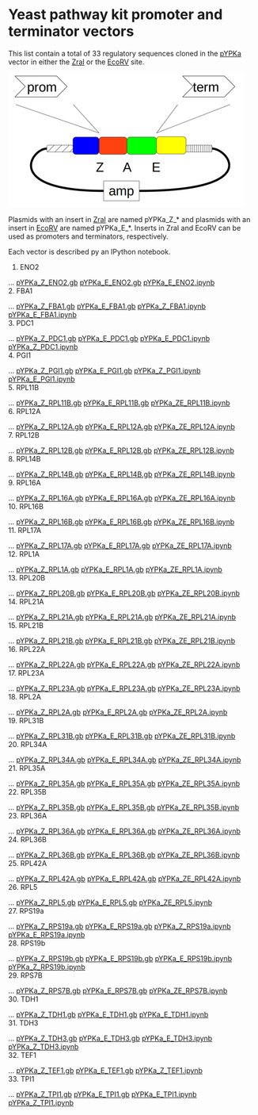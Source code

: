 # Yeast pathway kit promoter and terminator vectors

This list contain a total of 33 regulatory sequences
cloned in the [pYPKa](files/pYPKa.gb) vector in either the [ZraI](http://rebase.neb.com/rebase/enz/ZraI.html)
or the [EcoRV](http://rebase.neb.com/rebase/enz/EcoRV.html) site.

![files/pYPK_ZE.png](files/pYPK_ZE.png)

Plasmids with an insert in [ZraI](http://rebase.neb.com/rebase/enz/ZraI.html) are named
pYPKa_Z_* and plasmids with an insert in [EcoRV](http://rebase.neb.com/rebase/enz/EcoRV.html) are named
pYPKa_E_*. Inserts in ZraI and EcoRV can be used as promoters and terminators, respectively.

Each vector is described py an IPython notebook.

1. ENO2

... [pYPKa_Z_ENO2.gb](pYPKa_Z_ENO2.gb)
[pYPKa_E_ENO2.gb](pYPKa_E_ENO2.gb)   [pYPKa_E_ENO2.ipynb](pYPKa_E_ENO2.ipynb)  
2. FBA1

... [pYPKa_Z_FBA1.gb](pYPKa_Z_FBA1.gb)
[pYPKa_E_FBA1.gb](pYPKa_E_FBA1.gb)   [pYPKa_Z_FBA1.ipynb](pYPKa_Z_FBA1.ipynb)   [pYPKa_E_FBA1.ipynb](pYPKa_E_FBA1.ipynb)  
3. PDC1

... [pYPKa_Z_PDC1.gb](pYPKa_Z_PDC1.gb)
[pYPKa_E_PDC1.gb](pYPKa_E_PDC1.gb)   [pYPKa_E_PDC1.ipynb](pYPKa_E_PDC1.ipynb)   [pYPKa_Z_PDC1.ipynb](pYPKa_Z_PDC1.ipynb)  
4. PGI1

... [pYPKa_Z_PGI1.gb](pYPKa_Z_PGI1.gb)
[pYPKa_E_PGI1.gb](pYPKa_E_PGI1.gb)   [pYPKa_Z_PGI1.ipynb](pYPKa_Z_PGI1.ipynb)   [pYPKa_E_PGI1.ipynb](pYPKa_E_PGI1.ipynb)  
5. RPL11B

... [pYPKa_Z_RPL11B.gb](pYPKa_Z_RPL11B.gb)
[pYPKa_E_RPL11B.gb](pYPKa_E_RPL11B.gb)   [pYPKa_ZE_RPL11B.ipynb](pYPKa_ZE_RPL11B.ipynb)  
6. RPL12A

... [pYPKa_Z_RPL12A.gb](pYPKa_Z_RPL12A.gb)
[pYPKa_E_RPL12A.gb](pYPKa_E_RPL12A.gb)   [pYPKa_ZE_RPL12A.ipynb](pYPKa_ZE_RPL12A.ipynb)  
7. RPL12B

... [pYPKa_Z_RPL12B.gb](pYPKa_Z_RPL12B.gb)
[pYPKa_E_RPL12B.gb](pYPKa_E_RPL12B.gb)   [pYPKa_ZE_RPL12B.ipynb](pYPKa_ZE_RPL12B.ipynb)  
8. RPL14B

... [pYPKa_Z_RPL14B.gb](pYPKa_Z_RPL14B.gb)
[pYPKa_E_RPL14B.gb](pYPKa_E_RPL14B.gb)   [pYPKa_ZE_RPL14B.ipynb](pYPKa_ZE_RPL14B.ipynb)  
9. RPL16A

... [pYPKa_Z_RPL16A.gb](pYPKa_Z_RPL16A.gb)
[pYPKa_E_RPL16A.gb](pYPKa_E_RPL16A.gb)   [pYPKa_ZE_RPL16A.ipynb](pYPKa_ZE_RPL16A.ipynb)  
10. RPL16B

... [pYPKa_Z_RPL16B.gb](pYPKa_Z_RPL16B.gb)
[pYPKa_E_RPL16B.gb](pYPKa_E_RPL16B.gb)   [pYPKa_ZE_RPL16B.ipynb](pYPKa_ZE_RPL16B.ipynb)  
11. RPL17A

... [pYPKa_Z_RPL17A.gb](pYPKa_Z_RPL17A.gb)
[pYPKa_E_RPL17A.gb](pYPKa_E_RPL17A.gb)   [pYPKa_ZE_RPL17A.ipynb](pYPKa_ZE_RPL17A.ipynb)  
12. RPL1A

... [pYPKa_Z_RPL1A.gb](pYPKa_Z_RPL1A.gb)
[pYPKa_E_RPL1A.gb](pYPKa_E_RPL1A.gb)   [pYPKa_ZE_RPL1A.ipynb](pYPKa_ZE_RPL1A.ipynb)  
13. RPL20B

... [pYPKa_Z_RPL20B.gb](pYPKa_Z_RPL20B.gb)
[pYPKa_E_RPL20B.gb](pYPKa_E_RPL20B.gb)   [pYPKa_ZE_RPL20B.ipynb](pYPKa_ZE_RPL20B.ipynb)  
14. RPL21A

... [pYPKa_Z_RPL21A.gb](pYPKa_Z_RPL21A.gb)
[pYPKa_E_RPL21A.gb](pYPKa_E_RPL21A.gb)   [pYPKa_ZE_RPL21A.ipynb](pYPKa_ZE_RPL21A.ipynb)  
15. RPL21B

... [pYPKa_Z_RPL21B.gb](pYPKa_Z_RPL21B.gb)
[pYPKa_E_RPL21B.gb](pYPKa_E_RPL21B.gb)   [pYPKa_ZE_RPL21B.ipynb](pYPKa_ZE_RPL21B.ipynb)  
16. RPL22A

... [pYPKa_Z_RPL22A.gb](pYPKa_Z_RPL22A.gb)
[pYPKa_E_RPL22A.gb](pYPKa_E_RPL22A.gb)   [pYPKa_ZE_RPL22A.ipynb](pYPKa_ZE_RPL22A.ipynb)  
17. RPL23A

... [pYPKa_Z_RPL23A.gb](pYPKa_Z_RPL23A.gb)
[pYPKa_E_RPL23A.gb](pYPKa_E_RPL23A.gb)   [pYPKa_ZE_RPL23A.ipynb](pYPKa_ZE_RPL23A.ipynb)  
18. RPL2A

... [pYPKa_Z_RPL2A.gb](pYPKa_Z_RPL2A.gb)
[pYPKa_E_RPL2A.gb](pYPKa_E_RPL2A.gb)   [pYPKa_ZE_RPL2A.ipynb](pYPKa_ZE_RPL2A.ipynb)  
19. RPL31B

... [pYPKa_Z_RPL31B.gb](pYPKa_Z_RPL31B.gb)
[pYPKa_E_RPL31B.gb](pYPKa_E_RPL31B.gb)   [pYPKa_ZE_RPL31B.ipynb](pYPKa_ZE_RPL31B.ipynb)  
20. RPL34A

... [pYPKa_Z_RPL34A.gb](pYPKa_Z_RPL34A.gb)
[pYPKa_E_RPL34A.gb](pYPKa_E_RPL34A.gb)   [pYPKa_ZE_RPL34A.ipynb](pYPKa_ZE_RPL34A.ipynb)  
21. RPL35A

... [pYPKa_Z_RPL35A.gb](pYPKa_Z_RPL35A.gb)
[pYPKa_E_RPL35A.gb](pYPKa_E_RPL35A.gb)   [pYPKa_ZE_RPL35A.ipynb](pYPKa_ZE_RPL35A.ipynb)  
22. RPL35B

... [pYPKa_Z_RPL35B.gb](pYPKa_Z_RPL35B.gb)
[pYPKa_E_RPL35B.gb](pYPKa_E_RPL35B.gb)   [pYPKa_ZE_RPL35B.ipynb](pYPKa_ZE_RPL35B.ipynb)  
23. RPL36A

... [pYPKa_Z_RPL36A.gb](pYPKa_Z_RPL36A.gb)
[pYPKa_E_RPL36A.gb](pYPKa_E_RPL36A.gb)   [pYPKa_ZE_RPL36A.ipynb](pYPKa_ZE_RPL36A.ipynb)  
24. RPL36B

... [pYPKa_Z_RPL36B.gb](pYPKa_Z_RPL36B.gb)
[pYPKa_E_RPL36B.gb](pYPKa_E_RPL36B.gb)   [pYPKa_ZE_RPL36B.ipynb](pYPKa_ZE_RPL36B.ipynb)  
25. RPL42A

... [pYPKa_Z_RPL42A.gb](pYPKa_Z_RPL42A.gb)
[pYPKa_E_RPL42A.gb](pYPKa_E_RPL42A.gb)   [pYPKa_ZE_RPL42A.ipynb](pYPKa_ZE_RPL42A.ipynb)  
26. RPL5

... [pYPKa_Z_RPL5.gb](pYPKa_Z_RPL5.gb)
[pYPKa_E_RPL5.gb](pYPKa_E_RPL5.gb)   [pYPKa_ZE_RPL5.ipynb](pYPKa_ZE_RPL5.ipynb)  
27. RPS19a

... [pYPKa_Z_RPS19a.gb](pYPKa_Z_RPS19a.gb)
[pYPKa_E_RPS19a.gb](pYPKa_E_RPS19a.gb)   [pYPKa_Z_RPS19a.ipynb](pYPKa_Z_RPS19a.ipynb)   [pYPKa_E_RPS19a.ipynb](pYPKa_E_RPS19a.ipynb)  
28. RPS19b

... [pYPKa_Z_RPS19b.gb](pYPKa_Z_RPS19b.gb)
[pYPKa_E_RPS19b.gb](pYPKa_E_RPS19b.gb)   [pYPKa_E_RPS19b.ipynb](pYPKa_E_RPS19b.ipynb)   [pYPKa_Z_RPS19b.ipynb](pYPKa_Z_RPS19b.ipynb)  
29. RPS7B

... [pYPKa_Z_RPS7B.gb](pYPKa_Z_RPS7B.gb)
[pYPKa_E_RPS7B.gb](pYPKa_E_RPS7B.gb)   [pYPKa_ZE_RPS7B.ipynb](pYPKa_ZE_RPS7B.ipynb)  
30. TDH1

... [pYPKa_Z_TDH1.gb](pYPKa_Z_TDH1.gb)
[pYPKa_E_TDH1.gb](pYPKa_E_TDH1.gb)   [pYPKa_E_TDH1.ipynb](pYPKa_E_TDH1.ipynb)  
31. TDH3

... [pYPKa_Z_TDH3.gb](pYPKa_Z_TDH3.gb)
[pYPKa_E_TDH3.gb](pYPKa_E_TDH3.gb)   [pYPKa_E_TDH3.ipynb](pYPKa_E_TDH3.ipynb)   [pYPKa_Z_TDH3.ipynb](pYPKa_Z_TDH3.ipynb)  
32. TEF1

... [pYPKa_Z_TEF1.gb](pYPKa_Z_TEF1.gb)
[pYPKa_E_TEF1.gb](pYPKa_E_TEF1.gb)   [pYPKa_Z_TEF1.ipynb](pYPKa_Z_TEF1.ipynb)  
33. TPI1

... [pYPKa_Z_TPI1.gb](pYPKa_Z_TPI1.gb)
[pYPKa_E_TPI1.gb](pYPKa_E_TPI1.gb)   [pYPKa_E_TPI1.ipynb](pYPKa_E_TPI1.ipynb)   [pYPKa_Z_TPI1.ipynb](pYPKa_Z_TPI1.ipynb)